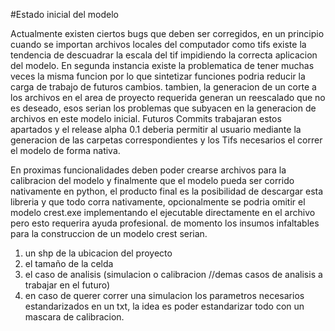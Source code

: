 #Estado inicial del modelo

Actualmente existen ciertos bugs que deben ser corregidos, en un principio cuando se importan archivos locales del computador como tifs existe la tendencia de descuadrar la escala del tif impidiendo la correcta aplicacion del modelo. En segunda instancia existe la problematica de tener muchas veces la misma funcion por lo que sintetizar funciones podria reducir la carga de trabajo de futuros cambios. tambien, la generacion de un corte a los archivos en el area de proyecto requerida generan un reescalado que no es deseado, esos serian los problemas que subyacen en la generacion de archivos en este modelo inicial. Futuros Commits trabajaran estos apartados y el release alpha 0.1 deberia permitir al usuario mediante la generacion de las carpetas correspondientes y los Tifs necesarios el correr el modelo de forma nativa.

En proximas funcionalidades deben poder crearse archivos para la calibracion del modelo y finalmente que el modelo pueda ser corrido nativamente en python, el producto final es la posibilidad de descargar esta libreria y que todo corra nativamente, opcionalmente se podria omitir el modelo crest.exe implementando el ejecutable directamente en el archivo pero esto requerira ayuda profesional. de momento los insumos infaltables para la construccion de un modelo crest serian.

1. un shp de la ubicacion del proyecto
2. el tamaño de la celda 
3. el caso de analisis (simulacion o calibracion //demas casos de analisis a trabajar en el futuro)
4. en caso de querer correr una simulacion los parametros necesarios estandarizados en un txt, la idea es poder estandarizar todo con un mascara de calibracion.